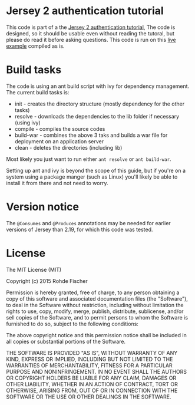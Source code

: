 # Jersey 2 authentication tutorial
This code is part of a the [Jersey 2 authentication tutorial](http://rohdef.dk/authentication-with-jersey-2/),  The 
code is designed, so it should be usable even without reading the tutoral, but please do read it before asking
questions. This code is run on this [live example](http://rohdef.dk:8080/jersey-auth/) compiled as is.

# Build tasks
The code is using an ant build script with ivy for dependency management. The current build tasks is:

* init - creates the directory structure (mostly dependency for the other tasks)
* resolve - downloads the dependencies to the lib folder if necessary (using ivy)
* compile - compiles the source codes
* build-war - combines the above 3 taks and builds a war file for deployment on an application server
* clean - deletes the directories (including lib)

Most likely you just want to run either `ant resolve` or `ant build-war`.

Setting up ant and ivy is beyond the scope of this guide, but if you're on a system using a package manger (such as
 Linux) you'll likely be able to install it from there and not need to worry.

# Version notice
The `@Consumes` and `@Produces` annotations may be needed for earlier versions of Jersey than 2.19, for which this code
was tested.

# License
The MIT License (MIT)

Copyright (c) 2015 Rohde Fischer

Permission is hereby granted, free of charge, to any person obtaining a copy
of this software and associated documentation files (the "Software"), to deal
in the Software without restriction, including without limitation the rights
to use, copy, modify, merge, publish, distribute, sublicense, and/or sell
copies of the Software, and to permit persons to whom the Software is
furnished to do so, subject to the following conditions:

The above copyright notice and this permission notice shall be included in
all copies or substantial portions of the Software.

THE SOFTWARE IS PROVIDED "AS IS", WITHOUT WARRANTY OF ANY KIND, EXPRESS OR
IMPLIED, INCLUDING BUT NOT LIMITED TO THE WARRANTIES OF MERCHANTABILITY,
FITNESS FOR A PARTICULAR PURPOSE AND NONINFRINGEMENT. IN NO EVENT SHALL THE
AUTHORS OR COPYRIGHT HOLDERS BE LIABLE FOR ANY CLAIM, DAMAGES OR OTHER
LIABILITY, WHETHER IN AN ACTION OF CONTRACT, TORT OR OTHERWISE, ARISING FROM,
OUT OF OR IN CONNECTION WITH THE SOFTWARE OR THE USE OR OTHER DEALINGS IN
THE SOFTWARE.

